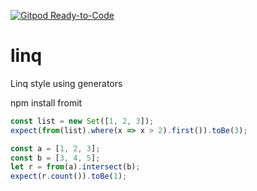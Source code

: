 [![Gitpod Ready-to-Code](https://img.shields.io/badge/Gitpod-Ready--to--Code-blue?logo=gitpod)](https://gitpod.io/#https://github.com/berhalak/linq) 

# linq

Linq style using generators

npm install fromit

``` ts
const list = new Set([1, 2, 3]);
expect(from(list).where(x => x > 2).first()).toBe(3);

const a = [1, 2, 3];
const b = [3, 4, 5];
let r = from(a).intersect(b);
expect(r.count()).toBe(1);
```

